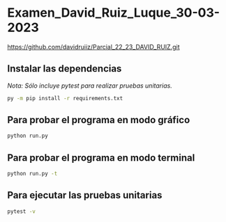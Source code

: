 # Examen_David_Ruiz_Luque_30-03-2023


https://github.com/davidruiiz/Parcial_22_23_DAVID_RUIZ.git


## Instalar las dependencias

_Nota: Sólo incluye pytest para realizar pruebas unitarias._

```bash
py -m pip install -r requirements.txt
```

## Para probar el programa en modo gráfico

```bash
python run.py
```

## Para probar el programa en modo terminal

```bash
python run.py -t
```

## Para ejecutar las pruebas unitarias

```bash
pytest -v

